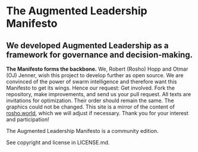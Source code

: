 # The Augmented Leadership Manifesto

## We developed Augmented Leadership as a framework for governance and decision-making.

**The Manifesto forms the backbone.**
We, Robert (Rosho) Hopp and Otmar (OJ) Jenner, wish this project to develop further as open source.
We are convinced of the power of swarm intelligence and therefore want this Manifesto to get its wings.
Hence our request: Get involved.
Fork the repository, make improvements, and send us your pull request.
All texts are invitations for optimization.
Their order should remain the same.
The graphics could not be changed.
This site is a mirror of the content of [rosho.world](https://rosho.world/en/manifesto/the-augmented-leadership-manifesto), which we will adjust if necessary.
Thank you for your interest and participation!

The Augmented Leadership Manifesto is a community edition. 

See copyright and license in LICENSE.md.
